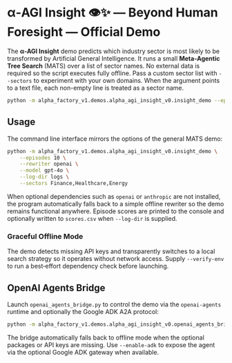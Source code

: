 # α‑AGI Insight 👁️✨ — Beyond Human Foresight — Official Demo

The **α‑AGI Insight** demo predicts which industry sector is most likely to be
transformed by Artificial General Intelligence. It runs a small
**Meta‑Agentic Tree Search** (MATS) over a list of sector names. No external
 data is required so the script executes fully offline.  Pass a custom sector
 list with ``--sectors`` to experiment with your own domains. When the argument
 points to a text file, each non-empty line is treated as a sector name.

```bash
python -m alpha_factory_v1.demos.alpha_agi_insight_v0.insight_demo --episodes 5
```

## Usage

The command line interface mirrors the options of the general MATS demo:

```bash
python -m alpha_factory_v1.demos.alpha_agi_insight_v0.insight_demo \
    --episodes 10 \
    --rewriter openai \
    --model gpt-4o \
    --log-dir logs \
    --sectors Finance,Healthcare,Energy
```

When optional dependencies such as ``openai`` or ``anthropic`` are not
installed, the program automatically falls back to a simple offline rewriter so
the demo remains functional anywhere.  Episode scores are printed to the console
and optionally written to ``scores.csv`` when ``--log-dir`` is supplied.

### Graceful Offline Mode

The demo detects missing API keys and transparently switches to a local search
strategy so it operates without network access. Supply ``--verify-env`` to run a
best‑effort dependency check before launching.

## OpenAI Agents Bridge

Launch ``openai_agents_bridge.py`` to control the demo via the
`openai-agents` runtime and optionally the Google ADK A2A protocol:

```bash
python -m alpha_factory_v1.demos.alpha_agi_insight_v0.openai_agents_bridge --verify-env
```
The bridge automatically falls back to offline mode when the optional
packages or API keys are missing. Use ``--enable-adk`` to expose the agent via
the optional Google ADK gateway when available.
